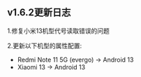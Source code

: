 
## v1.6.2更新日志

1.修复小米13机型代号读取错误的问题

2.更新以下机型的属性配置:
- Redmi Note 11 5G (evergo) -> Android 13
- Xiaomi 13 -> Android 13
